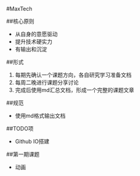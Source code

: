 #MaxTech

##核心原则
+ 从自身的意愿驱动
+ 提升技术硬实力
+ 有输出和沉淀

##形式
1. 每期先确认一个课题方向，各自研究学习准备文档
2. 每周二晚进行课题分享讨论
3. 完成后使用md汇总文档，形成一个完整的课题文章

##规范
+ 使用md格式输出文档

##TODO项
+ Github IO搭建

##第一期课题
+ 动画
	
